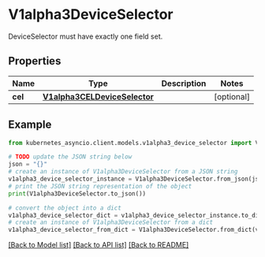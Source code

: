 # V1alpha3DeviceSelector

DeviceSelector must have exactly one field set.

## Properties

Name | Type | Description | Notes
------------ | ------------- | ------------- | -------------
**cel** | [**V1alpha3CELDeviceSelector**](V1alpha3CELDeviceSelector.md) |  | [optional] 

## Example

```python
from kubernetes_asyncio.client.models.v1alpha3_device_selector import V1alpha3DeviceSelector

# TODO update the JSON string below
json = "{}"
# create an instance of V1alpha3DeviceSelector from a JSON string
v1alpha3_device_selector_instance = V1alpha3DeviceSelector.from_json(json)
# print the JSON string representation of the object
print(V1alpha3DeviceSelector.to_json())

# convert the object into a dict
v1alpha3_device_selector_dict = v1alpha3_device_selector_instance.to_dict()
# create an instance of V1alpha3DeviceSelector from a dict
v1alpha3_device_selector_from_dict = V1alpha3DeviceSelector.from_dict(v1alpha3_device_selector_dict)
```
[[Back to Model list]](../README.md#documentation-for-models) [[Back to API list]](../README.md#documentation-for-api-endpoints) [[Back to README]](../README.md)


